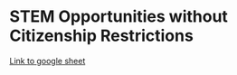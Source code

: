 # STEM Opportunities without Citizenship Restrictions

<a href = "https://docs.google.com/spreadsheets/d/11mbEdDu5niehDdiGHwrrAPil4qd2tWbdDRKn8IvYtig/edit?usp=sharing">Link to google sheet</a>
